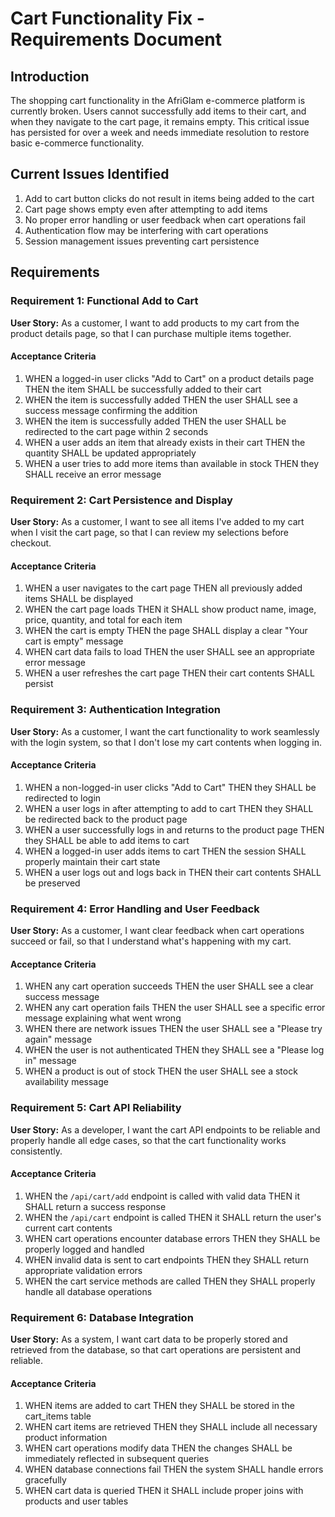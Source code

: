 # Cart Functionality Fix - Requirements Document

## Introduction

The shopping cart functionality in the AfriGlam e-commerce platform is currently broken. Users cannot successfully add items to their cart, and when they navigate to the cart page, it remains empty. This critical issue has persisted for over a week and needs immediate resolution to restore basic e-commerce functionality.

## Current Issues Identified

1. Add to cart button clicks do not result in items being added to the cart
2. Cart page shows empty even after attempting to add items
3. No proper error handling or user feedback when cart operations fail
4. Authentication flow may be interfering with cart operations
5. Session management issues preventing cart persistence

## Requirements

### Requirement 1: Functional Add to Cart

**User Story:** As a customer, I want to add products to my cart from the product details page, so that I can purchase multiple items together.

#### Acceptance Criteria

1. WHEN a logged-in user clicks "Add to Cart" on a product details page THEN the item SHALL be successfully added to their cart
2. WHEN the item is successfully added THEN the user SHALL see a success message confirming the addition
3. WHEN the item is successfully added THEN the user SHALL be redirected to the cart page within 2 seconds
4. WHEN a user adds an item that already exists in their cart THEN the quantity SHALL be updated appropriately
5. WHEN a user tries to add more items than available in stock THEN they SHALL receive an error message

### Requirement 2: Cart Persistence and Display

**User Story:** As a customer, I want to see all items I've added to my cart when I visit the cart page, so that I can review my selections before checkout.

#### Acceptance Criteria

1. WHEN a user navigates to the cart page THEN all previously added items SHALL be displayed
2. WHEN the cart page loads THEN it SHALL show product name, image, price, quantity, and total for each item
3. WHEN the cart is empty THEN the page SHALL display a clear "Your cart is empty" message
4. WHEN cart data fails to load THEN the user SHALL see an appropriate error message
5. WHEN a user refreshes the cart page THEN their cart contents SHALL persist

### Requirement 3: Authentication Integration

**User Story:** As a customer, I want the cart functionality to work seamlessly with the login system, so that I don't lose my cart contents when logging in.

#### Acceptance Criteria

1. WHEN a non-logged-in user clicks "Add to Cart" THEN they SHALL be redirected to login
2. WHEN a user logs in after attempting to add to cart THEN they SHALL be redirected back to the product page
3. WHEN a user successfully logs in and returns to the product page THEN they SHALL be able to add items to cart
4. WHEN a logged-in user adds items to cart THEN the session SHALL properly maintain their cart state
5. WHEN a user logs out and logs back in THEN their cart contents SHALL be preserved

### Requirement 4: Error Handling and User Feedback

**User Story:** As a customer, I want clear feedback when cart operations succeed or fail, so that I understand what's happening with my cart.

#### Acceptance Criteria

1. WHEN any cart operation succeeds THEN the user SHALL see a clear success message
2. WHEN any cart operation fails THEN the user SHALL see a specific error message explaining what went wrong
3. WHEN there are network issues THEN the user SHALL see a "Please try again" message
4. WHEN the user is not authenticated THEN they SHALL see a "Please log in" message
5. WHEN a product is out of stock THEN the user SHALL see a stock availability message

### Requirement 5: Cart API Reliability

**User Story:** As a developer, I want the cart API endpoints to be reliable and properly handle all edge cases, so that the cart functionality works consistently.

#### Acceptance Criteria

1. WHEN the `/api/cart/add` endpoint is called with valid data THEN it SHALL return a success response
2. WHEN the `/api/cart` endpoint is called THEN it SHALL return the user's current cart contents
3. WHEN cart operations encounter database errors THEN they SHALL be properly logged and handled
4. WHEN invalid data is sent to cart endpoints THEN they SHALL return appropriate validation errors
5. WHEN the cart service methods are called THEN they SHALL properly handle all database operations

### Requirement 6: Database Integration

**User Story:** As a system, I want cart data to be properly stored and retrieved from the database, so that cart operations are persistent and reliable.

#### Acceptance Criteria

1. WHEN items are added to cart THEN they SHALL be stored in the cart_items table
2. WHEN cart items are retrieved THEN they SHALL include all necessary product information
3. WHEN cart operations modify data THEN the changes SHALL be immediately reflected in subsequent queries
4. WHEN database connections fail THEN the system SHALL handle errors gracefully
5. WHEN cart data is queried THEN it SHALL include proper joins with products and user tables